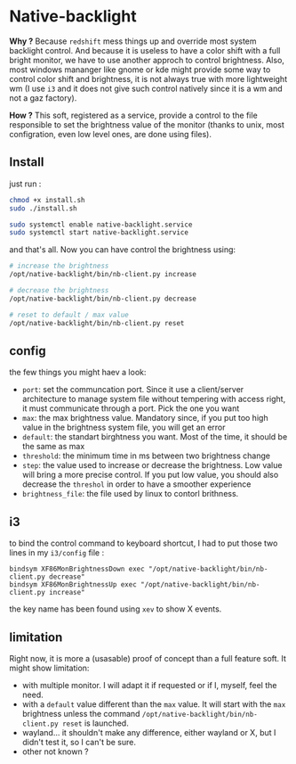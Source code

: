 # Native-backlight

**Why ?** Because `redshift` mess things up and override most system backlight control. And because it is useless to have a color shift with a full bright monitor, we have to use another approch to control brightness.
Also, most windows mananger like gnome or kde might provide some way to control color shift and brightness, it is not always true with more lightweight wm (I use `i3` and it does not give such control natively since it is a wm and not a gaz factory). 


**How ?** This soft, registered as a service, provide a control to the file responsible to set the brightness value of the monitor (thanks to unix, most configration, even low level ones, are done using files).

## Install

just run :

```bash
chmod +x install.sh
sudo ./install.sh

sudo systemctl enable native-backlight.service
sudo systemctl start native-backlight.service
```

and that's all. Now you can have control the brightness using:

```bash
# increase the brightness
/opt/native-backlight/bin/nb-client.py increase

# decrease the brightness
/opt/native-backlight/bin/nb-client.py decrease

# reset to default / max value
/opt/native-backlight/bin/nb-client.py reset
```

## config

the few things you might haev a look:

* `port`: set the communcation port. Since it use a client/server architecture to manage system file without tempering with access right, it must communicate through a port. Pick the one you want
* `max`: the max brightness value. Mandatory since, if you put too high value in the brightness system file, you will get an error
* `default`: the standart birghtness you want. Most of the time, it should be the same as max
* `threshold`: the minimum time in ms between two brightness change
* `step`: the value used to increase or decrease the brightness. Low value will bring a more precise control. If you put low value, you should also decrease the `threshol` in order to have a smoother experience
* `brightness_file`: the file used by linux to contorl brithness.

## i3

to bind the control command to keyboard shortcut, I had to put those two lines in my `i3/config` file :

```
bindsym XF86MonBrightnessDown exec "/opt/native-backlight/bin/nb-client.py decrease"
bindsym XF86MonBrightnessUp exec "/opt/native-backlight/bin/nb-client.py increase"
```

the key name has been found using `xev` to show X events.

## limitation

Right now, it is more a (usasable) proof of concept than a full feature soft. It might show limitation:
* with multiple monitor. I will adapt it if requested or if I, myself, feel the need.
* with a `default` value different than the `max` value. It will start with the `max` brightness unless the command `/opt/native-backlight/bin/nb-client.py reset` is launched.
* wayland... it shouldn't make any difference, either wayland or X, but I didn't test it, so I can't be sure.
* other not known ?

